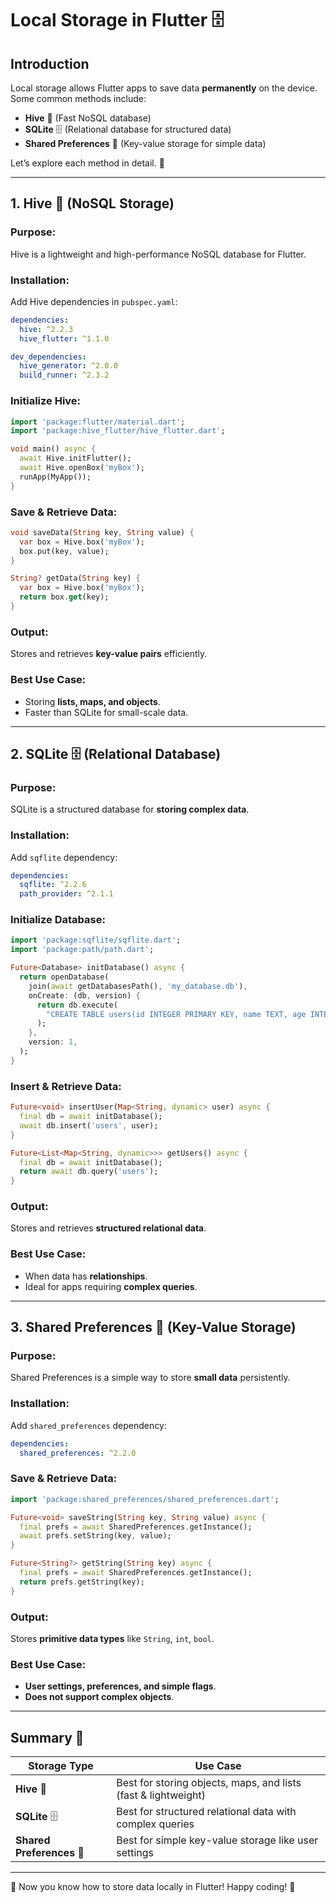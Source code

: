 # Local Storage in Flutter 🗄️

## Introduction
Local storage allows Flutter apps to save data **permanently** on the device. Some common methods include:

- **Hive** 🐝 (Fast NoSQL database)
- **SQLite** 🗄️ (Relational database for structured data)
- **Shared Preferences** 🔖 (Key-value storage for simple data)

Let’s explore each method in detail. 🚀

---

## 1. Hive 🐝 (NoSQL Storage)
### Purpose:
Hive is a lightweight and high-performance NoSQL database for Flutter.

### Installation:
Add Hive dependencies in `pubspec.yaml`:
```yaml
dependencies:
  hive: ^2.2.3
  hive_flutter: ^1.1.0

dev_dependencies:
  hive_generator: ^2.0.0
  build_runner: ^2.3.2
```

### Initialize Hive:
```dart
import 'package:flutter/material.dart';
import 'package:hive_flutter/hive_flutter.dart';

void main() async {
  await Hive.initFlutter();
  await Hive.openBox('myBox');
  runApp(MyApp());
}
```

### Save & Retrieve Data:
```dart
void saveData(String key, String value) {
  var box = Hive.box('myBox');
  box.put(key, value);
}

String? getData(String key) {
  var box = Hive.box('myBox');
  return box.get(key);
}
```

### Output:
Stores and retrieves **key-value pairs** efficiently.

### Best Use Case:
- Storing **lists, maps, and objects**.
- Faster than SQLite for small-scale data.

---

## 2. SQLite 🗄️ (Relational Database)
### Purpose:
SQLite is a structured database for **storing complex data**.

### Installation:
Add `sqflite` dependency:
```yaml
dependencies:
  sqflite: ^2.2.6
  path_provider: ^2.1.1
```

### Initialize Database:
```dart
import 'package:sqflite/sqflite.dart';
import 'package:path/path.dart';

Future<Database> initDatabase() async {
  return openDatabase(
    join(await getDatabasesPath(), 'my_database.db'),
    onCreate: (db, version) {
      return db.execute(
        "CREATE TABLE users(id INTEGER PRIMARY KEY, name TEXT, age INTEGER)",
      );
    },
    version: 1,
  );
}
```

### Insert & Retrieve Data:
```dart
Future<void> insertUser(Map<String, dynamic> user) async {
  final db = await initDatabase();
  await db.insert('users', user);
}

Future<List<Map<String, dynamic>>> getUsers() async {
  final db = await initDatabase();
  return await db.query('users');
}
```

### Output:
Stores and retrieves **structured relational data**.

### Best Use Case:
- When data has **relationships**.
- Ideal for apps requiring **complex queries**.

---

## 3. Shared Preferences 🔖 (Key-Value Storage)
### Purpose:
Shared Preferences is a simple way to store **small data** persistently.

### Installation:
Add `shared_preferences` dependency:
```yaml
dependencies:
  shared_preferences: ^2.2.0
```

### Save & Retrieve Data:
```dart
import 'package:shared_preferences/shared_preferences.dart';

Future<void> saveString(String key, String value) async {
  final prefs = await SharedPreferences.getInstance();
  await prefs.setString(key, value);
}

Future<String?> getString(String key) async {
  final prefs = await SharedPreferences.getInstance();
  return prefs.getString(key);
}
```

### Output:
Stores **primitive data types** like `String`, `int`, `bool`.

### Best Use Case:
- **User settings, preferences, and simple flags**.
- **Does not support complex objects**.

---

## Summary 📌
| Storage Type | Use Case |
|-------------|----------|
| **Hive** 🐝 | Best for storing objects, maps, and lists (fast & lightweight) |
| **SQLite** 🗄️ | Best for structured relational data with complex queries |
| **Shared Preferences** 🔖 | Best for simple key-value storage like user settings |

---

🚀 Now you know how to store data locally in Flutter! Happy coding! 🎉
